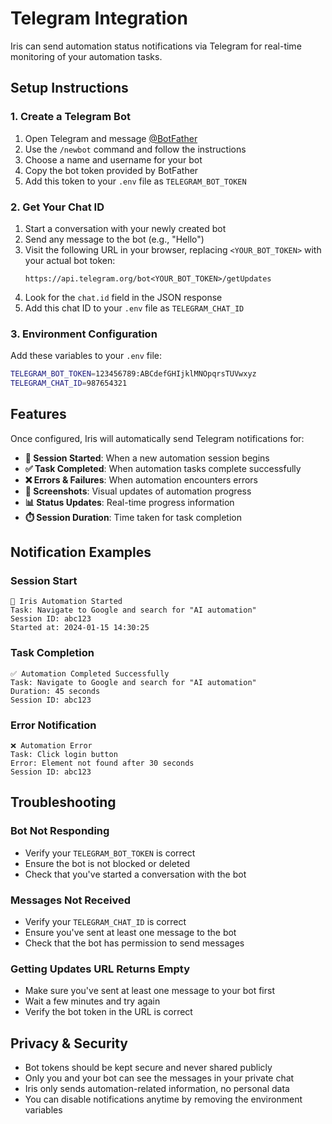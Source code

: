 # Telegram Integration

Iris can send automation status notifications via Telegram for real-time monitoring of your automation tasks.

## Setup Instructions

### 1. Create a Telegram Bot

1. Open Telegram and message [@BotFather](https://t.me/BotFather)
2. Use the `/newbot` command and follow the instructions
3. Choose a name and username for your bot
4. Copy the bot token provided by BotFather
5. Add this token to your `.env` file as `TELEGRAM_BOT_TOKEN`

### 2. Get Your Chat ID

1. Start a conversation with your newly created bot
2. Send any message to the bot (e.g., "Hello")
3. Visit the following URL in your browser, replacing `<YOUR_BOT_TOKEN>` with your actual bot token:
   ```
   https://api.telegram.org/bot<YOUR_BOT_TOKEN>/getUpdates
   ```
4. Look for the `chat.id` field in the JSON response
5. Add this chat ID to your `.env` file as `TELEGRAM_CHAT_ID`

### 3. Environment Configuration

Add these variables to your `.env` file:
```bash
TELEGRAM_BOT_TOKEN=123456789:ABCdefGHIjklMNOpqrsTUVwxyz
TELEGRAM_CHAT_ID=987654321
```

## Features

Once configured, Iris will automatically send Telegram notifications for:

- **🚀 Session Started**: When a new automation session begins
- **✅ Task Completed**: When automation tasks complete successfully
- **❌ Errors & Failures**: When automation encounters errors
- **📸 Screenshots**: Visual updates of automation progress
- **📊 Status Updates**: Real-time progress information
- **⏱️ Session Duration**: Time taken for task completion

## Notification Examples

### Session Start
```
🚀 Iris Automation Started
Task: Navigate to Google and search for "AI automation"
Session ID: abc123
Started at: 2024-01-15 14:30:25
```

### Task Completion
```
✅ Automation Completed Successfully
Task: Navigate to Google and search for "AI automation"
Duration: 45 seconds
Session ID: abc123
```

### Error Notification
```
❌ Automation Error
Task: Click login button
Error: Element not found after 30 seconds
Session ID: abc123
```

## Troubleshooting

### Bot Not Responding
- Verify your `TELEGRAM_BOT_TOKEN` is correct
- Ensure the bot is not blocked or deleted
- Check that you've started a conversation with the bot

### Messages Not Received
- Verify your `TELEGRAM_CHAT_ID` is correct
- Ensure you've sent at least one message to the bot
- Check that the bot has permission to send messages

### Getting Updates URL Returns Empty
- Make sure you've sent at least one message to your bot first
- Wait a few minutes and try again
- Verify the bot token in the URL is correct

## Privacy & Security

- Bot tokens should be kept secure and never shared publicly
- Only you and your bot can see the messages in your private chat
- Iris only sends automation-related information, no personal data
- You can disable notifications anytime by removing the environment variables